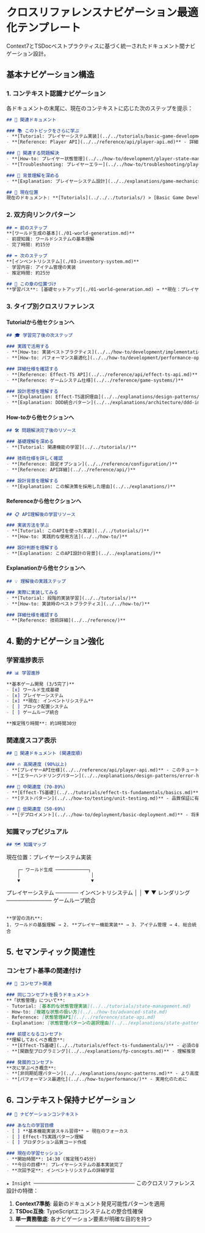 # クロスリファレンスナビゲーション最適化テンプレート

Context7とTSDocベストプラクティスに基づく統一されたドキュメント間ナビゲーション設計。

## 基本ナビゲーション構造

### 1. コンテキスト認識ナビゲーション

各ドキュメントの末尾に、現在のコンテキストに応じた次のステップを提示：

```markdown
## 🔗 関連ドキュメント

### 📚 このトピックをさらに学ぶ
- **[Tutorial: プレイヤーシステム実装](../../tutorials/basic-game-development/02-player-system.md)** - 実際の実装手順を学ぶ
- **[Reference: Player API](../../reference/api/player-api.md)** - 詳細なAPI仕様を確認

### 🔧 関連する問題解決
- **[How-to: プレイヤー状態管理](../../how-to/development/player-state-management.md)** - 実装時の具体的問題解決
- **[Troubleshooting: プレイヤーエラー](../../how-to/troubleshooting/player-errors.md)** - エラー発生時の対処法

### 🧠 背景理解を深める
- **[Explanation: プレイヤーシステム設計](../../explanations/game-mechanics/00-core-features/02-player-system.md)** - 設計判断の背景理解

## 📍 現在位置
現在のドキュメント: **[Tutorials](../../../tutorials/) > [Basic Game Development](../../basic-game-development/) > プレイヤーシステム実装**
```

### 2. 双方向リンクパターン

```markdown
## ⬅️ 前のステップ
**[ワールド生成の基本](./01-world-generation.md)**
- 前提知識: ワールドシステムの基本理解
- 完了時間: 約15分

## ➡️ 次のステップ
**[インベントリシステム](./03-inventory-system.md)**
- 学習内容: アイテム管理の実装
- 推定時間: 約25分

## 🎯 この章の位置づけ
**学習パス**: [基礎セットアップ](./01-world-generation.md) → **現在：プレイヤーシステム** → [インベントリ管理](./03-inventory-system.md) → [ゲームループ](./04-game-loop.md)
```

### 3. タイプ別クロスリファレンス

#### Tutorialから他セクションへ
```markdown
## 🎓 学習完了後の次ステップ

### 実践で活用する
- **[How-to: 実装ベストプラクティス](../../how-to/development/implementation-best-practices.md)**
- **[How-to: パフォーマンス最適化](../../how-to/development/performance-optimization.md)**

### 詳細仕様を確認する
- **[Reference: Effect-TS API](../../reference/api/effect-ts-api.md)**
- **[Reference: ゲームシステム仕様](../../reference/game-systems/)**

### 設計思想を理解する
- **[Explanation: Effect-TS選択理由](../../explanations/design-patterns/why-effect-ts.md)**
- **[Explanation: DDD統合パターン](../../explanations/architecture/ddd-integration.md)**
```

#### How-toから他セクションへ
```markdown
## 🛠 問題解決完了後のリソース

### 基礎理解を深める
- **[Tutorial: 関連機能の学習](../../tutorials/)**

### 技術仕様を詳しく確認
- **[Reference: 設定オプション](../../reference/configuration/)**
- **[Reference: API詳細](../../reference/api/)**

### 設計背景を理解する
- **[Explanation: この解決策を採用した理由](../../explanations/)**
```

#### Referenceから他セクションへ
```markdown
## 📋 API理解後の学習リソース

### 実装方法を学ぶ
- **[Tutorial: このAPIを使った実装](../../tutorials/)**
- **[How-to: 実践的な使用方法](../../how-to/)**

### 設計判断を理解する
- **[Explanation: このAPI設計の背景](../../explanations/)**
```

#### Explanationから他セクションへ
```markdown
## 💡 理解後の実践ステップ

### 実際に実装してみる
- **[Tutorial: 段階的実装学習](../../tutorials/)**
- **[How-to: 実装時のベストプラクティス](../../how-to/)**

### 詳細仕様を確認する
- **[Reference: 技術詳細](../../reference/)**
```

## 4. 動的ナビゲーション強化

### 学習進捗表示
```markdown
## 📊 学習進捗

**基本ゲーム開発 (3/5完了)**
- [x] ワールド生成基礎
- [x] プレイヤーシステム
- [x] **現在: インベントリシステム**
- [ ] ブロック配置システム
- [ ] ゲームループ統合

**推定残り時間**: 約1時間30分
```

### 関連度スコア表示
```markdown
## 🎯 関連ドキュメント (関連度順)

### 🔥 高関連度 (90%以上)
- **[プレイヤーAPI仕様](../../reference/api/player-api.md)** - このチュートリアルで使用するAPI
- **[エラーハンドリングパターン](../../explanations/design-patterns/error-handling.md)** - 実装で必須の概念

### 🔶 中関連度 (70-89%)
- **[Effect-TS基礎](../../tutorials/effect-ts-fundamentals/basics.md)** - 使用技術の理解
- **[テストパターン](../../how-to/testing/unit-testing.md)** - 品質保証に有用

### 🔸 低関連度 (50-69%)
- **[デプロイメント](../../how-to/deployment/basic-deployment.md)** - 将来的に必要
```

### 知識マップビジュアル
```markdown
## 🗺 知識マップ

```
現在位置：プレイヤーシステム実装

        ┌─ ワールド生成 ────────────┐
        │                          │
        ▼                          ▼
   プレイヤーシステム ────── インベントリシステム
        │                          │
        ▼                          ▼
   レンダリング ──────────── ゲームループ統合
```

**学習の流れ**:
1. ワールドの基盤理解 → 2. **プレイヤー機能実装** → 3. アイテム管理 → 4. 総合統合
```

## 5. セマンティック関連性

### コンセプト基準の関連付け
```markdown
## 🧩 コンセプト関連

### 同じコンセプトを扱うドキュメント
**「状態管理」について**:
- Tutorial: [基本的な状態管理実装](../../tutorials/state-management.md)
- How-to: [複雑な状態の扱い方](../../how-to/advanced-state.md)
- Reference: [状態管理API](../../reference/state-api.md)
- Explanation: [状態管理パターンの選択理由](../../explanations/state-patterns.md)

### 前提となるコンセプト
**理解しておくべき概念**:
- **[Effect-TS基礎](../../tutorials/effect-ts-fundamentals/)** - 必須の前提知識
- **[関数型プログラミング](../../explanations/fp-concepts.md)** - 理解推奨

### 発展的コンセプト
**次に学ぶべき概念**:
- **[非同期処理パターン](../../explanations/async-patterns.md)** - より高度な実装
- **[パフォーマンス最適化](../../how-to/performance/)** - 実用化のために
```

## 6. コンテキスト保持ナビゲーション

```markdown
## 📌 ナビゲーションコンテキスト

### あなたの学習目標
- [ ] **基本機能実装スキル習得** ← 現在のフォーカス
- [ ] Effect-TS実践パターン理解
- [ ] プロダクション品質コード作成

### 現在の学習セッション
- **開始時間**: 14:30 (推定残り45分)
- **今日の目標**: プレイヤーシステムの基本実装完了
- **次回予定**: インベントリシステムの詳細学習
```

`★ Insight ─────────────────────────────────────`
このクロスリファレンス設計の特徴：
1. **Context7準拠**: 最新のドキュメント発見可能性パターンを適用
2. **TSDoc互換**: TypeScriptエコシステムとの整合性確保
3. **単一責務徹底**: 各ナビゲーション要素が明確な目的を持つ
`─────────────────────────────────────────────────`